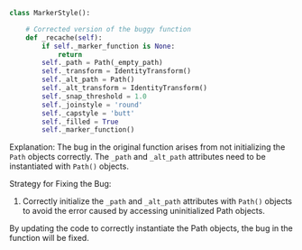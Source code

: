 ```python
class MarkerStyle():

    # Corrected version of the buggy function
    def _recache(self):
        if self._marker_function is None:
            return
        self._path = Path(_empty_path)
        self._transform = IdentityTransform()
        self._alt_path = Path()
        self._alt_transform = IdentityTransform()
        self._snap_threshold = 1.0
        self._joinstyle = 'round'
        self._capstyle = 'butt'
        self._filled = True
        self._marker_function()
```

Explanation:
The bug in the original function arises from not initializing the `Path` objects correctly. The `_path` and `_alt_path` attributes need to be instantiated with `Path()` objects.

Strategy for Fixing the Bug:
1. Correctly initialize the `_path` and `_alt_path` attributes with `Path()` objects to avoid the error caused by accessing uninitialized Path objects.

By updating the code to correctly instantiate the Path objects, the bug in the function will be fixed.